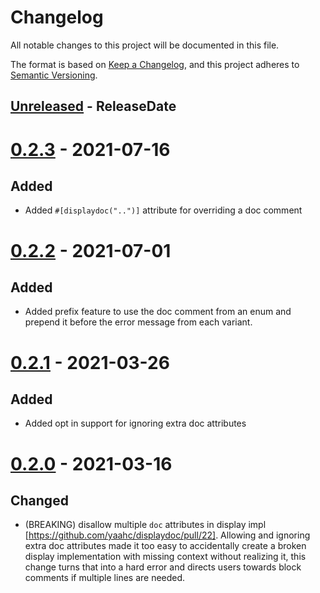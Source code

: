 # Changelog
All notable changes to this project will be documented in this file.

The format is based on [Keep a Changelog](https://keepachangelog.com/en/1.0.0/),
and this project adheres to [Semantic Versioning](https://semver.org/spec/v2.0.0.html).

<!-- next-header -->

## [Unreleased] - ReleaseDate

# [0.2.3] - 2021-07-16
## Added
- Added `#[displaydoc("..")]` attribute for overriding a doc comment

# [0.2.2] - 2021-07-01
## Added
- Added prefix feature to use the doc comment from an enum and prepend it
  before the error message from each variant.

# [0.2.1] - 2021-03-26
## Added
- Added opt in support for ignoring extra doc attributes

# [0.2.0] - 2021-03-16
## Changed

- (BREAKING) disallow multiple `doc` attributes in display impl
  [https://github.com/yaahc/displaydoc/pull/22]. Allowing and ignoring extra
  doc attributes made it too easy to accidentally create a broken display
  implementation with missing context without realizing it, this change turns
  that into a hard error and directs users towards block comments if multiple
  lines are needed.

<!-- next-url -->
[Unreleased]: https://github.com/yaahc/displaydoc/compare/v0.2.3...HEAD
[0.2.3]: https://github.com/yaahc/displaydoc/compare/v0.2.2...v0.2.3
[0.2.2]: https://github.com/yaahc/displaydoc/compare/v0.2.1...v0.2.2
[0.2.1]: https://github.com/yaahc/displaydoc/compare/v0.2.0...v0.2.1
[0.2.0]: https://github.com/yaahc/displaydoc/releases/tag/v0.2.0

